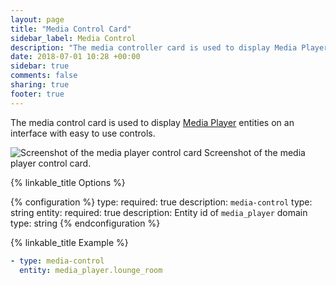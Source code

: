 ```yaml
---
layout: page
title: "Media Control Card"
sidebar_label: Media Control
description: "The media controller card is used to display Media Player entities on an interface with easy to use controls. "
date: 2018-07-01 10:28 +00:00
sidebar: true
comments: false
sharing: true
footer: true
---
```


The media control card is used to display [Media Player](/components/#search/media-player) entities on an interface with easy to use controls. 

<p class='img'>
<img src='/images/lovelace/lovelace_mediaplayer.png' alt='Screenshot of the media player control card'>
Screenshot of the media player control card.
</p>

{% linkable_title Options %}

{% configuration %}
type:
  required: true
  description: `media-control`
  type: string
entity:
  required: true
  description: Entity id of `media_player` domain
  type: string
{% endconfiguration %}

{% linkable_title Example %}

```yaml
- type: media-control
  entity: media_player.lounge_room
```
